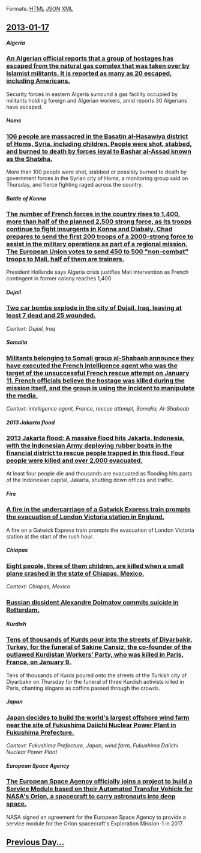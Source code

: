 
Formats: [HTML](2013/01/17/index.html)  [JSON](2013/01/17/index.json)  [XML](2013/01/17/index.xml)  

## [2013-01-17](/news/2013/01/17/index.md)

##### Algeria
### [An Algerian official reports that a group of hostages has escaped from the natural gas complex that was taken over by Islamist militants. It is reported as many as 20 escaped, including Americans. ](/news/2013/01/17/an-algerian-official-reports-that-a-group-of-hostages-has-escaped-from-the-natural-gas-complex-that-was-taken-over-by-islamist-militants-it.md)
Security forces in eastern Algeria surround a gas facility occupied by militants holding foreign and Algerian workers, amid reports 30 Algerians have escaped.

##### Homs
### [106 people are massacred in the Basatin al-Hasawiya district of Homs, Syria, including children. People were shot, stabbed, and burned to death by forces loyal to Bashar al-Assad known as the Shabiha. ](/news/2013/01/17/106-people-are-massacred-in-the-basatin-al-hasawiya-district-of-homs-syria-including-children-people-were-shot-stabbed-and-burned-to-de.md)
More than 100 people were shot, stabbed or possibly burned to death by government forces in the Syrian city of Homs, a monitoring group said on Thursday, and fierce fighting raged across the country.

##### Battle of Konna
### [The number of French forces in the country rises to 1,400, more than half of the planned 2,500 strong force, as its troops continue to fight insurgents in Konna and Diabaly. Chad prepares to send the first 200 troops of a 2000-strong force to assist in the military operations as part of a regional mission. The European Union votes to send 450 to 500 "non-combat" troops to Mali, half of them are trainers. ](/news/2013/01/17/the-number-of-french-forces-in-the-country-rises-to-1-400-more-than-half-of-the-planned-2-500-strong-force-as-its-troops-continue-to-fight.md)
President Hollande says Algeria crisis justifies Mali intervention as French contingent in former colony reaches 1,400

##### Dujail
### [Two car bombs explode in the city of Dujail, Iraq, leaving at least 7 dead and 25 wounded. ](/news/2013/01/17/two-car-bombs-explode-in-the-city-of-dujail-iraq-leaving-at-least-7-dead-and-25-wounded.md)
_Context: Dujail, Iraq_

##### Somalia
### [Militants belonging to Somali group al-Shabaab announce they have executed the French intelligence agent who was the target of the unsuccessful French rescue attempt on January 11. French officials believe the hostage was killed during the mission itself, and the group is using the incident to manipulate the media. ](/news/2013/01/17/militants-belonging-to-somali-group-al-shabaab-announce-they-have-executed-the-french-intelligence-agent-who-was-the-target-of-the-unsuccess.md)
_Context: intelligence agent, France, rescue attempt, Somalia, Al-Shabaab_

##### 2013 Jakarta flood
### [2013 Jakarta flood: A massive flood hits Jakarta, Indonesia, with the Indonesian Army deploying rubber boats in the financial district to rescue people trapped in this flood. Four people were killed and over 2,000 evacuated. ](/news/2013/01/17/2013-jakarta-flood-a-massive-flood-hits-jakarta-indonesia-with-the-indonesian-army-deploying-rubber-boats-in-the-financial-district-to-re.md)
At least four people die and thousands are evacuated as flooding hits parts of the Indonesian capital, Jakarta, shutting down offices and traffic.

##### Fire
### [A fire in the undercarriage of a Gatwick Express train prompts the evacuation of London Victoria station in England. ](/news/2013/01/17/a-fire-in-the-undercarriage-of-a-gatwick-express-train-prompts-the-evacuation-of-london-victoria-station-in-england.md)
A fire on a Gatwick Express train prompts the evacuation of London Victoria station at the start of the rush hour.

##### Chiapas
### [Eight people, three of them children, are killed when a small plane crashed in the state of Chiapas, Mexico. ](/news/2013/01/17/eight-people-three-of-them-children-are-killed-when-a-small-plane-crashed-in-the-state-of-chiapas-mexico.md)
_Context: Chiapas, Mexico_

##### 
### [Russian dissident Alexandre Dolmatov commits suicide in Rotterdam.](/news/2013/01/17/russian-dissident-alexandre-dolmatov-commits-suicide-in-rotterdam.md)
##### Kurdish
### [Tens of thousands of Kurds pour into the streets of Diyarbakir, Turkey, for the funeral of Sakine Cansiz, the co-founder of the outlawed Kurdistan Workers' Party, who was killed in Paris, France, on January 9. ](/news/2013/01/17/tens-of-thousands-of-kurds-pour-into-the-streets-of-diyarbakir-turkey-for-the-funeral-of-sakine-cansa-z-the-co-founder-of-the-outlawed-ku.md)
Tens of thousands of Kurds poured onto the streets of the Turkish city of Diyarbakir on Thursday for the funeral of three Kurdish activists killed in Paris, chanting slogans as coffins passed through the crowds.

##### Japan
### [Japan decides to build the world's largest offshore wind farm near the site of Fukushima Daiichi Nuclear Power Plant in Fukushima Prefecture. ](/news/2013/01/17/japan-decides-to-build-the-worldas-largest-offshore-wind-farm-near-the-site-of-fukushima-daiichi-nuclear-power-plant-in-fukushima-prefectu.md)
_Context: Fukushima Prefecture, Japan, wind farm, Fukushima Daiichi Nuclear Power Plant_

##### European Space Agency
### [The European Space Agency officially joins a project to build a Service Module based on their Automated Transfer Vehicle for NASA's Orion, a spacecraft to carry astronauts into deep space. ](/news/2013/01/17/the-european-space-agency-officially-joins-a-project-to-build-a-service-module-based-on-their-automated-transfer-vehicle-for-nasaas-orion.md)
NASA signed an agreement for the European Space Agency to provide a service module for the Orion spacecraft&#039;s Exploration Mission-1 in 2017.

## [Previous Day...](/news/2013/01/16/index.md)

